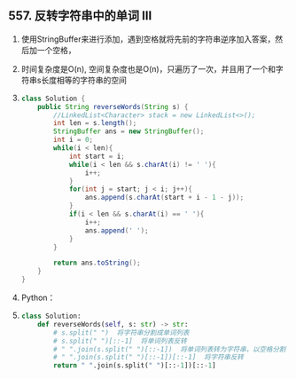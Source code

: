 ## 557. 反转字符串中的单词 Ⅲ

1. 使用StringBuffer来进行添加，遇到空格就将先前的字符串逆序加入答案，然后加一个空格，

2. 时间复杂度是O(n), 空间复杂度也是O(n)，只遍历了一次，并且用了一个和字符串s长度相等的字符串的空间

3. ```java
   class Solution {
       public String reverseWords(String s) {
           //LinkedList<Character> stack = new LinkedList<>();
           int len = s.length();
           StringBuffer ans = new StringBuffer();
           int i = 0;
           while(i < len){
               int start = i;
               while(i < len && s.charAt(i) != ' '){
                   i++;
               }
               for(int j = start; j < i; j++){
                   ans.append(s.charAt(start + i - 1 - j));
               }
               if(i < len && s.charAt(i) == ' '){
                   i++;
                   ans.append(' ');
               }
           }
   
           return ans.toString();
       }
   }
   ```

4. Python：

5. ```python
   class Solution:
       def reverseWords(self, s: str) -> str:
           # s.split(" ")  将字符串分割成单词列表
           # s.split(" ")[::-1]  将单词列表反转
           # " ".join(s.split(" ")[::-1])  将单词列表转为字符串，以空格分割
           # " ".join(s.split(" ")[::-1])[::-1]  将字符串反转
           return " ".join(s.split(" ")[::-1])[::-1]
   ```

   